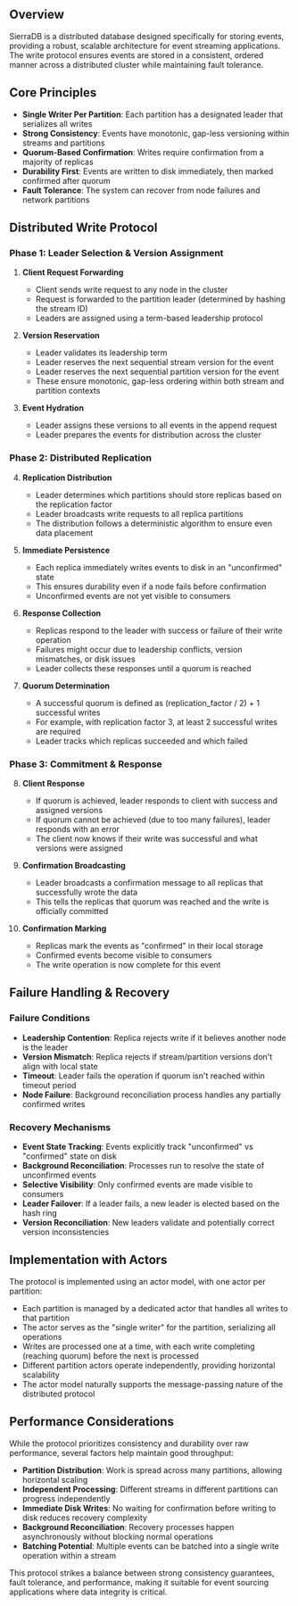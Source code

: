 ## Overview

SierraDB is a distributed database designed specifically for storing events, providing a robust, scalable architecture for event streaming applications. The write protocol ensures events are stored in a consistent, ordered manner across a distributed cluster while maintaining fault tolerance.

## Core Principles

- **Single Writer Per Partition**: Each partition has a designated leader that serializes all writes 
- **Strong Consistency**: Events have monotonic, gap-less versioning within streams and partitions
- **Quorum-Based Confirmation**: Writes require confirmation from a majority of replicas
- **Durability First**: Events are written to disk immediately, then marked confirmed after quorum
- **Fault Tolerance**: The system can recover from node failures and network partitions

## Distributed Write Protocol

### Phase 1: Leader Selection & Version Assignment

1. **Client Request Forwarding**
   - Client sends write request to any node in the cluster
   - Request is forwarded to the partition leader (determined by hashing the stream ID)
   - Leaders are assigned using a term-based leadership protocol

2. **Version Reservation**
   - Leader validates its leadership term
   - Leader reserves the next sequential stream version for the event
   - Leader reserves the next sequential partition version for the event
   - These ensure monotonic, gap-less ordering within both stream and partition contexts

3. **Event Hydration**
   - Leader assigns these versions to all events in the append request
   - Leader prepares the events for distribution across the cluster

### Phase 2: Distributed Replication

4. **Replication Distribution**
   - Leader determines which partitions should store replicas based on the replication factor
   - Leader broadcasts write requests to all replica partitions 
   - The distribution follows a deterministic algorithm to ensure even data placement

5. **Immediate Persistence**
   - Each replica immediately writes events to disk in an "unconfirmed" state
   - This ensures durability even if a node fails before confirmation
   - Unconfirmed events are not yet visible to consumers

6. **Response Collection**
   - Replicas respond to the leader with success or failure of their write operation
   - Failures might occur due to leadership conflicts, version mismatches, or disk issues
   - Leader collects these responses until a quorum is reached

7. **Quorum Determination**
   - A successful quorum is defined as (replication_factor / 2) + 1 successful writes
   - For example, with replication factor 3, at least 2 successful writes are required
   - Leader tracks which replicas succeeded and which failed

### Phase 3: Commitment & Response

8. **Client Response**
   - If quorum is achieved, leader responds to client with success and assigned versions
   - If quorum cannot be achieved (due to too many failures), leader responds with an error
   - The client now knows if their write was successful and what versions were assigned

9. **Confirmation Broadcasting**
   - Leader broadcasts a confirmation message to all replicas that successfully wrote the data
   - This tells the replicas that quorum was reached and the write is officially committed

10. **Confirmation Marking**
    - Replicas mark the events as "confirmed" in their local storage
    - Confirmed events become visible to consumers
    - The write operation is now complete for this event

## Failure Handling & Recovery

### Failure Conditions

- **Leadership Contention**: Replica rejects write if it believes another node is the leader
- **Version Mismatch**: Replica rejects if stream/partition versions don't align with local state
- **Timeout**: Leader fails the operation if quorum isn't reached within timeout period
- **Node Failure**: Background reconciliation process handles any partially confirmed writes

### Recovery Mechanisms

- **Event State Tracking**: Events explicitly track "unconfirmed" vs "confirmed" state on disk
- **Background Reconciliation**: Processes run to resolve the state of unconfirmed events
- **Selective Visibility**: Only confirmed events are made visible to consumers
- **Leader Failover**: If a leader fails, a new leader is elected based on the hash ring
- **Version Reconciliation**: New leaders validate and potentially correct version inconsistencies

## Implementation with Actors

The protocol is implemented using an actor model, with one actor per partition:

- Each partition is managed by a dedicated actor that handles all writes to that partition
- The actor serves as the "single writer" for the partition, serializing all operations
- Writes are processed one at a time, with each write completing (reaching quorum) before the next is processed
- Different partition actors operate independently, providing horizontal scalability
- The actor model naturally supports the message-passing nature of the distributed protocol

## Performance Considerations

While the protocol prioritizes consistency and durability over raw performance, several factors help maintain good throughput:

- **Partition Distribution**: Work is spread across many partitions, allowing horizontal scaling
- **Independent Processing**: Different streams in different partitions can progress independently
- **Immediate Disk Writes**: No waiting for confirmation before writing to disk reduces recovery complexity
- **Background Reconciliation**: Recovery processes happen asynchronously without blocking normal operations
- **Batching Potential**: Multiple events can be batched into a single write operation within a stream

This protocol strikes a balance between strong consistency guarantees, fault tolerance, and performance, making it suitable for event sourcing applications where data integrity is critical.
